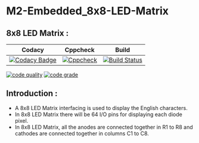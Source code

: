 # M2-Embedded_8x8-LED-Matrix
## 8x8 LED Matrix :

 Codacy| Cppcheck | Build
----|----|-----|
|[![Codacy Badge](https://api.codacy.com/project/badge/Grade/7a5a74c903084ddfa1a4dc38ef3b2716)](https://app.codacy.com/gh/somasundaram2000/M2-Embedded_AVR-PC-Beeper?utm_source=github.com&utm_medium=referral&utm_content=somasundaram2000/M2-Embedded_AVR-PC-Beeper&utm_campaign=Badge_Grade_Settings)|[![Cppcheck](https://github.com/somasundaram2000/M2-Embedded_AVR-PC-Beeper/actions/workflows/cppcheck.yml/badge.svg)](https://github.com/somasundaram2000/M2-Embedded_AVR-PC-Beeper/actions/workflows/cppcheck.yml)|[![Build Status](https://github.com/somasundaram2000/M2-Embedded_AVR-PC-Beeper/actions/workflows/compile.yml/badge.svg)](https://github.com/somasundaram2000/M2-Embedded_AVR-PC-Beeper/actions/workflows/compile.yml)|

[![code quality](https://api.codiga.io/project/30265/score/svg)](https://app.codiga.io/project/30265/dashboard)
[![code grade](https://api.codiga.io/project/30265/status/svg)](https://app.codiga.io/project/30265/dashboard)


## Introduction :
- A 8x8 LED Matrix interfacing is used to display the English characters. 
- In 8x8 LED Matrix there will be 64 I/O pins for displaying each diode pixel.
- In 8x8 LED Matrix, all the anodes are connected together in R1 to R8 and cathodes are connected together in columns C1 to C8.
